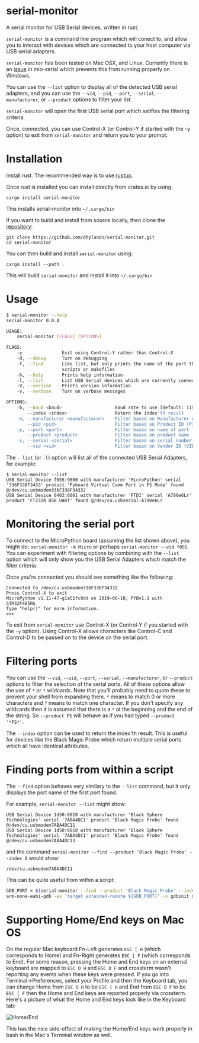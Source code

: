 serial-monitor
==============

A serial monitor for USB Serial devices, written in rust.

`serial-monitor` is a command line program which will conect to, and allow you to interact with devices
which are connected to your host computer via USB serial adapters.

`serial-monitor` has been tested on Mac OSX, and Linux. Currently there is an
[issue](https://github.com/berkowski/mio-serial/issues/22)
in mio-serial which prevents this from running properly on Windows.

You can use the `--list` option to display all of the detected USB serial
adapters, and you can use the `--vid`, `--pid`, `--port`, `--serial`, 
`--manufacturer`, or `--product` options to filter your list.

`serial-monitor` will open the first USB serial port which satifies the
filtering criteria.

Once, connected, you can use Control-X (or Control-Y if started with the -y option)
to exit from `serial-monitor` and return you to your prompt.

Installation
============

Install rust. The recommended way is to use [rustup](https://rustup.rs/).

Once rust is installed you can install directly from crates.io by using:
```
cargo install serial-monitor
```
This installs serial-monitor into `~/.cargo/bin`

If you want to build and install from source locally, then clone the
[repository](https://github.com/dhylands/serial-monitor.git):
```
git clone https://github.com/dhylands/serial-monitor.git
cd serial-monitor
```

You can then build and install `serial-monitor` using:
```
cargo install --path .
```
This will build `serial-monitor` and install it into `~/.cargo/bin`

Usage
=====

```bash
$ serial-monitor --help
serial-monitor 0.0.4

USAGE:
    serial-monitor [FLAGS] [OPTIONS]

FLAGS:
    -y               Exit using Control-Y rather than Control-X
    -d, --debug      Turn on debugging
    -f, --find       Like list, but only prints the name of the port that was found. This is useful for using from
                     scripts or makefiles
    -h, --help       Prints help information
    -l, --list       List USB Serial devices which are currently connected
    -V, --version    Prints version information
    -v, --verbose    Turn on verbose messages

OPTIONS:
    -b, --baud <baud>                    Baud rate to use [default: 115200]
        --index <index>                  Return the index'th result
    -m, --manufacturer <manufacturer>    Filter based on Manufacturer name
        --pid <pid>                      Filter based on Product ID (PID)
    -p, --port <port>                    Filter based on name of port
        --product <product>              Filter based on product name
    -s, --serial <serial>                Filter based on serial number
        --vid <vid>                      Filter based on Vendor ID (VID)
```

The `--list` (or `-l`) option will list all of the connected USB Serial Adapters, for example:
```
$ serial-monitor --list
USB Serial Device f055:9800 with manufacturer 'MicroPython' serial '336F338F3433' product 'Pyboard Virtual Comm Port in FS Mode' found @/dev/cu.usbmodem336F338F34332
USB Serial Device 0403:6001 with manufacturer 'FTDI' serial 'A700e6Lr' product 'FT232R USB UART' found @/dev/cu.usbserial-A700e6Lr
```

Monitoring the serial port
==========================

To connect to the MicroPython board (assuming the list shown above), you might do: `serial-monitor -m Micro` or perhaps `serial-monitor --vid f055`.
You can experiment with filtering options by combining with the `--list` option which will only show you the USB Serial Adapters which
match the filter criteria.

Once you're connected you should see something like the following:
```
Connected to /dev/cu.usbmodem336F338F34332
Press Control-X to exit
MicroPython v1.11-47-g1a51fc9dd on 2019-06-18; PYBv1.1 with STM32F405RG
Type "help()" for more information.
>>> 
```

To exit from `serial-monitor` use Control-X (or Control-Y if you started with the `-y` option). Using Control-X allows characters like Control-C and Control-D
to be passed on to the device on the serial port.

Filtering ports
===============

You can use the `--vid`, `--pid`, `--port`, `--serial`, `--manufacturer`, or `--product` options to filter the selection of the serial ports.
All of these options allow the use of `*` or `?` wildcards. Note that you'll probably need to quote these to prevent your shell from expanding them.
`*` means to match 0 or more characters and `?` means to match one character. If you don't specify any wildcards then it is assumed that there is a `*`
at the beginning and the end of the string. So `--product FS` will behave as if you had typed `--product '*FS*'`.

The `--index` option can be used to return the index'th result. This is useful for devices like the Black Magic Probe which return multiple
serial ports which all have identical attributes.

Finding ports from within a script
===============================

The `--find` option behaves very similary to the `--list` command, but it only displays the port name of the first port found.

For example, `serial-monitor --list` might show:
```
USB Serial Device 1d50:6018 with manufacturer 'Black Sphere Technologies' serial '7ABA4DC1' product 'Black Magic Probe' found @/dev/cu.usbmodem7ABA4DC11
USB Serial Device 1d50:6018 with manufacturer 'Black Sphere Technologies' serial '7ABA4DC1' product 'Black Magic Probe' found @/dev/cu.usbmodem7ABA4DC13
```
and the command `serial-monitor --find --product 'Black Magic Probe' --index 0` would show:
```
/dev/cu.usbmodem7ABA4DC11
```

This can be quite useful from within a script:
```bash
GDB_PORT = $(serial-monitor --find --product 'Black Magic Probe' --index 0)
arm-none-eabi-gdb -ex 'target extended-remote ${GDB_PORT}' -x gdbinit myprogram.elf
```

Supporting Home/End keys on Mac OS
==================================

On the regular Mac keyboard Fn-Left generates `ESC [ H` (which corresponds to Home) and
Fn-Right generates `ESC [ F` (which corresponds to End). For some reason, pressing the
Home and End keys on an external keyboard are mapped to `ESC O H` and `ESC O F` and
crossterm wasn't reporting any events when these keys were pressed. If you go into
Terminal->Preferences, select your Profile and then the Keyboard tab, you can change
Home from `ESC O H` to be `ESC [ H` and End from `ESC O F` to be `ESC [ F` then the
Home and End keys are reported properly via crossterm. Here's a picture of what the
Home and End keys look like in the Keyboard tab:

![Home/End](https://github.com/dhylands/serial-monitor/raw/master/MacOS-Home-End.png)

This has the nice side-effect of making the Home/End keys work properly in bash in the Mac's Terminal window as well.
